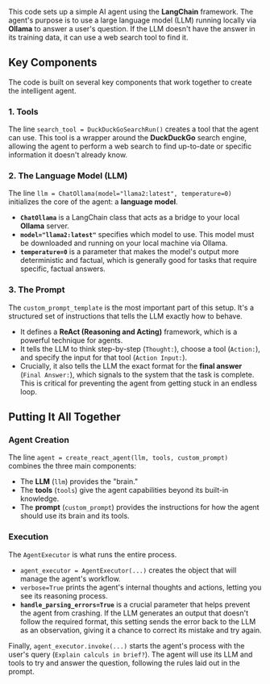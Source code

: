 This code sets up a simple AI agent using the **LangChain** framework. The agent's purpose is to use a large language model (LLM) running locally via **Ollama** to answer a user's question. If the LLM doesn't have the answer in its training data, it can use a web search tool to find it.

## Key Components

The code is built on several key components that work together to create the intelligent agent. 

### 1. Tools

The line `search_tool = DuckDuckGoSearchRun()` creates a tool that the agent can use. This tool is a wrapper around the **DuckDuckGo** search engine, allowing the agent to perform a web search to find up-to-date or specific information it doesn't already know.

### 2. The Language Model (LLM)

The line `llm = ChatOllama(model="llama2:latest", temperature=0)` initializes the core of the agent: a **language model**.
* **`ChatOllama`** is a LangChain class that acts as a bridge to your local **Ollama** server.
* **`model="llama2:latest"`** specifies which model to use. This model must be downloaded and running on your local machine via Ollama.
* **`temperature=0`** is a parameter that makes the model's output more deterministic and factual, which is generally good for tasks that require specific, factual answers.

### 3. The Prompt

The `custom_prompt_template` is the most important part of this setup. It's a structured set of instructions that tells the LLM exactly how to behave.
* It defines a **ReAct (Reasoning and Acting)** framework, which is a powerful technique for agents.
* It tells the LLM to think step-by-step (`Thought:`), choose a tool (`Action:`), and specify the input for that tool (`Action Input:`).
* Crucially, it also tells the LLM the exact format for the **final answer** (`Final Answer:`), which signals to the system that the task is complete. This is critical for preventing the agent from getting stuck in an endless loop.

## Putting It All Together

### Agent Creation

The line `agent = create_react_agent(llm, tools, custom_prompt)` combines the three main components:
* The **LLM** (`llm`) provides the "brain."
* The **tools** (`tools`) give the agent capabilities beyond its built-in knowledge.
* The **prompt** (`custom_prompt`) provides the instructions for how the agent should use its brain and its tools.

### Execution

The `AgentExecutor` is what runs the entire process.
* `agent_executor = AgentExecutor(...)` creates the object that will manage the agent's workflow.
* `verbose=True` prints the agent's internal thoughts and actions, letting you see its reasoning process.
* **`handle_parsing_errors=True`** is a crucial parameter that helps prevent the agent from crashing. If the LLM generates an output that doesn't follow the required format, this setting sends the error back to the LLM as an observation, giving it a chance to correct its mistake and try again.

Finally, `agent_executor.invoke(...)` starts the agent's process with the user's query (`Explain calculs in brief?`). The agent will use its LLM and tools to try and answer the question, following the rules laid out in the prompt.
